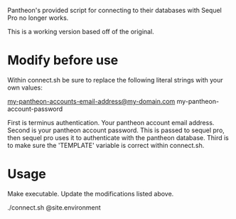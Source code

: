 Pantheon's provided script for connecting to their databases with Sequel Pro no longer works.

This is a working version based off of the original.

# Modify before use
Within connect.sh be sure to replace the following literal strings with your own values:

my-pantheon-accounts-email-address@my-domain.com
my-pantheon-account-password

First is terminus authentication. Your pantheon account email address.
Second is your pantheon account password. This is passed to sequel pro, then sequel pro uses it to authenticate with the pantheon database.
Third is to make sure the 'TEMPLATE' variable is correct within connect.sh.

# Usage
Make executable.
Update the modifications listed above.

./connect.sh @site.environment